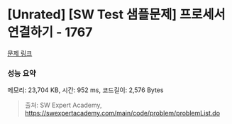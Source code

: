 # [Unrated] [SW Test 샘플문제] 프로세서 연결하기 - 1767 

[문제 링크](https://swexpertacademy.com/main/code/problem/problemDetail.do?contestProbId=AV4suNtaXFEDFAUf) 

### 성능 요약

메모리: 23,704 KB, 시간: 952 ms, 코드길이: 2,576 Bytes



> 출처: SW Expert Academy, https://swexpertacademy.com/main/code/problem/problemList.do